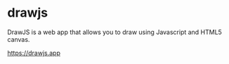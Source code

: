 # drawjs

DrawJS is a web app that allows you to draw using Javascript and HTML5 canvas.

https://drawjs.app
